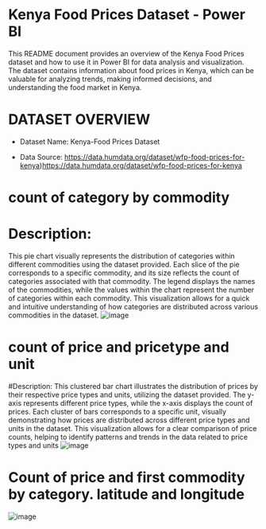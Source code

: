 # Kenya Food Prices Dataset - Power BI

This README document provides an overview of the Kenya Food Prices dataset and how to use it in Power BI for data analysis and visualization. The dataset contains information about food prices in Kenya, which can be valuable for analyzing trends, making informed decisions, and understanding the food market in Kenya.


# DATASET OVERVIEW
* Dataset Name: Kenya-Food Prices Dataset
  
* Data Source: https://data.humdata.org/dataset/wfp-food-prices-for-kenya)https://data.humdata.org/dataset/wfp-food-prices-for-kenya

# count of category by commodity
# Description:
This pie chart visually represents the distribution of categories within different commodities using the dataset provided. Each slice of the pie corresponds to a specific commodity, and its size reflects the count of categories associated with that commodity. The legend displays the names of the commodities, while the values within the chart represent the number of categories within each commodity. This visualization allows for a quick and intuitive understanding of how categories are distributed across various commodities in the dataset.
![image](https://github.com/saru254/Kenya-Food-Prices/assets/107751782/3fec16c0-1031-4e7f-b597-f25e90269855)

# count of price and pricetype and unit
#Description:
This clustered bar chart illustrates the distribution of prices by their respective price types and units, utilizing the dataset provided. The y-axis represents different price types, while the x-axis displays the count of prices. Each cluster of bars corresponds to a specific unit, visually demonstrating how prices are distributed across different price types and units in the dataset. This visualization allows for a clear comparison of price counts, helping to identify patterns and trends in the data related to price types and units
![image](https://github.com/saru254/Kenya-Food-Prices/assets/107751782/03e603b2-37d3-42ad-acf9-940d9de293f5)

# Count of price and first commodity by category. latitude and longitude
![image](https://github.com/saru254/Kenya-Food-Prices/assets/107751782/950f562d-c527-40e4-9deb-03c20774dcdd)





